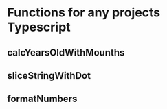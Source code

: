 # Functions for any projects Typescript

## calcYearsOldWithMounths

## sliceStringWithDot

## formatNumbers
